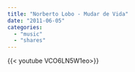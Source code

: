```yaml
---
title: "Norberto Lobo - Mudar de Vida"
date: "2011-06-05"
categories:
  - "music"
  - "shares"
---
```


<div style="width: 70vw;">{{< youtube VCO6LN5W1eo>}}</div>
